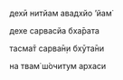 дехӣ нитйам авадхйо ’йам̇

дехе сарвасйа бха̄рата

тасма̄т сарва̄н̣и бхӯта̄ни

на твам̇ ш́очитум архаси